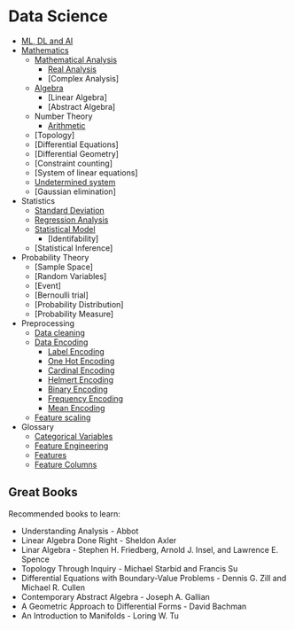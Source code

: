# Data Science

* [ML, DL and AI](./differences)
* [Mathematics](./mathematics)
    * [Mathematical Analysis](mathematics/analysis)
        * [Real Analysis](mathematics/analysis/real-analysis)
        * [Complex Analysis]
    * [Algebra](mathematics/algebra)
        * [Linear Algebra]
        * [Abstract Algebra]
    * Number Theory
        * [Arithmetic](mathematics/number-theory/arithmetic)
    * [Topology]
    * [Differential Equations]
    * [Differential Geometry]
    * [Constraint counting]
    * [System of linear equations]
    * [Undetermined system](mathematics/system-of-equations/undetermined-system)
    * [Gaussian elimination]
* Statistics
    * [Standard Deviation](statistics/standard-deviation)
    * [Regression Analysis](statistics/regression)
    * [Statistical Model](statistics/statistical-model)
        * [Identifability]
    * [Statistical Inference]
* Probability Theory
    * [Sample Space]
    * [Random Variables]
    * [Event]
    * [Bernoulli trial]
    * [Probability Distribution]
    * [Probability Measure]
* Preprocessing
    * [Data cleaning](./data-cleaning)
    * [Data Encoding](preprocessing/data-encoding)
        * [Label Encoding](preprocessing/data-encoding/label-encoding)
        * [One Hot Encoding](preprocessing/data-encoding/one-hot-encoding)
        * [Cardinal Encoding](preprocessing/data-encoding/cardinal-encoding)
        * [Helmert Encoding](preprocessing/data-encoding/helmert-encoding)
        * [Binary Encoding](preprocessing/data-encoding/binary-encoding)
        * [Frequency Encoding](preprocessing/data-encoding/frequency-encoding)
        * [Mean Encoding](preprocessing/mean-encoding)
    * [Feature scaling](preprocessing/feature-scaling)
* Glossary
    * [Categorical Variables](glossary/categorical-variables)
    * [Feature Engineering](glossary/feature-engineering)
    * [Features](glossary/features)
    * [Feature Columns](glossary/feature-columns)

## Great Books

Recommended books to learn:

* Understanding Analysis - Abbot
* Linear Algebra Done Right - Sheldon Axler
* Linar Algebra - Stephen H. Friedberg, Arnold J. Insel, and Lawrence E. Spence
* Topology Through Inquiry - Michael Starbid and Francis Su
* Differential Equations with Boundary-Value Problems - Dennis G. Zill and Michael R. Cullen
* Contemporary Abstract Algebra - Joseph A. Gallian
* A Geometric Approach to Differential Forms - David Bachman
* An Introduction to Manifolds - Loring W. Tu
